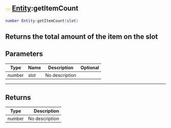 ## ![shared](.gitbook/assets/shared.png) [Entity](./home/Entity):getItemCount

```lua
number Entity:getItemCount(slot)
```

Returns the total amount of the item on the slot
------
## Parameters

| Type   | Name | Description | Optional |
| ------ | ---- | ----------- | -------: |
| number | slot | No description |  |

------
## Returns

| Type   | Description |
| ------ | ----------: |
| number | No description |

